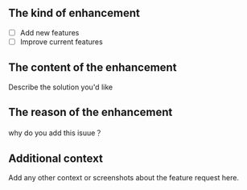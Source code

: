 ## The kind of enhancement

- [ ] Add new features
- [ ] Improve current features

## The content of the enhancement

Describe the solution you'd like 

## The reason of the enhancement

why do you add this isuue？

## Additional context 

Add any other context or screenshots about the feature request here.
